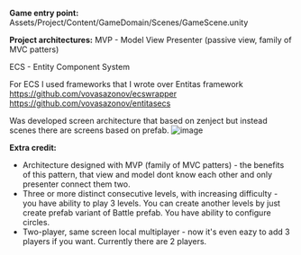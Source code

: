 **Game entry point:** 
Assets/Project/Content/GameDomain/Scenes/GameScene.unity

**Project architectures:**
MVP - Model View Presenter (passive view, family of MVC patters)

ECS - Entity Component System

For ECS I used frameworks that I wrote over Entitas framework
https://github.com/vovasazonov/ecswrapper
https://github.com/vovasazonov/entitasecs

Was developed screen architecture that based on zenject but instead scenes there are screens based on prefab.
![image](https://github.com/vovasazonov/CommiunixTest/assets/48253536/e1e5c291-5666-4b39-ae42-295d1c20d953)

**Extra credit:**
- Architecture designed with MVP (family of MVC patters) - the benefits of this pattern, that view and model dont know each other and only presenter connect them two.
- Three or more distinct consecutive levels, with increasing difficulty - you have ability to play 3 levels. You can create another levels by just create prefab variant of Battle prefab. You have ability to configure circles.
- Two-player, same screen local multiplayer - now it's even eazy to add 3 players if you want. Currently there are 2 players.



